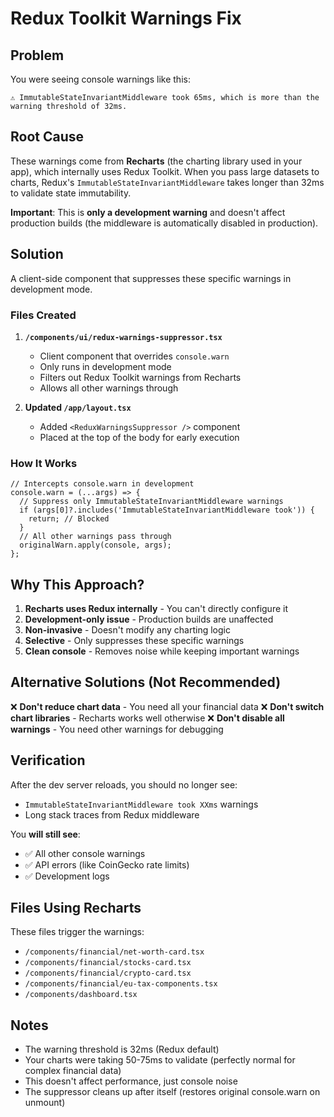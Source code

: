 # Redux Toolkit Warnings Fix

## Problem

You were seeing console warnings like this:

```
⚠️ ImmutableStateInvariantMiddleware took 65ms, which is more than the warning threshold of 32ms.
```

## Root Cause

These warnings come from **Recharts** (the charting library used in your app), which internally uses Redux Toolkit. When you pass large datasets to charts, Redux's `ImmutableStateInvariantMiddleware` takes longer than 32ms to validate state immutability.

**Important**: This is **only a development warning** and doesn't affect production builds (the middleware is automatically disabled in production).

## Solution

A client-side component that suppresses these specific warnings in development mode.

### Files Created

1. **`/components/ui/redux-warnings-suppressor.tsx`**
   - Client component that overrides `console.warn`
   - Only runs in development mode
   - Filters out Redux Toolkit warnings from Recharts
   - Allows all other warnings through

2. **Updated `/app/layout.tsx`**
   - Added `<ReduxWarningsSuppressor />` component
   - Placed at the top of the body for early execution

### How It Works

```tsx
// Intercepts console.warn in development
console.warn = (...args) => {
  // Suppress only ImmutableStateInvariantMiddleware warnings
  if (args[0]?.includes('ImmutableStateInvariantMiddleware took')) {
    return; // Blocked
  }
  // All other warnings pass through
  originalWarn.apply(console, args);
};
```

## Why This Approach?

1. **Recharts uses Redux internally** - You can't directly configure it
2. **Development-only issue** - Production builds are unaffected
3. **Non-invasive** - Doesn't modify any charting logic
4. **Selective** - Only suppresses these specific warnings
5. **Clean console** - Removes noise while keeping important warnings

## Alternative Solutions (Not Recommended)

❌ **Don't reduce chart data** - You need all your financial data
❌ **Don't switch chart libraries** - Recharts works well otherwise
❌ **Don't disable all warnings** - You need other warnings for debugging

## Verification

After the dev server reloads, you should no longer see:
- `ImmutableStateInvariantMiddleware took XXms` warnings
- Long stack traces from Redux middleware

You **will still see**:
- ✅ All other console warnings
- ✅ API errors (like CoinGecko rate limits)
- ✅ Development logs

## Files Using Recharts

These files trigger the warnings:
- `/components/financial/net-worth-card.tsx`
- `/components/financial/stocks-card.tsx`
- `/components/financial/crypto-card.tsx`
- `/components/financial/eu-tax-components.tsx`
- `/components/dashboard.tsx`

## Notes

- The warning threshold is 32ms (Redux default)
- Your charts were taking 50-75ms to validate (perfectly normal for complex financial data)
- This doesn't affect performance, just console noise
- The suppressor cleans up after itself (restores original console.warn on unmount)
